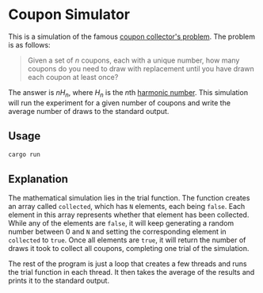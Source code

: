 # Coupon Simulator

This is a simulation of the famous [coupon collector's problem](https://en.wikipedia.org/wiki/Coupon_collector%27s_problem). The problem is as follows:

> Given a set of $n$ coupons, each with a unique number, how many coupons do you need to draw with replacement until you have drawn each coupon at least once?

The answer is $nH_n$, where $H_n$ is the $n$th [harmonic number](https://en.wikipedia.org/wiki/Harmonic_number). This simulation will run the experiment for a given number of coupons and write the average number of draws to the standard output.

## Usage

```bash
cargo run
```

## Explanation

The mathematical simulation lies in the trial function. The function creates an array called `collected`, which has `N` elements, each being `false`. Each element in this array represents whether that element has been collected. While any of the elements are `false`, it will keep generating a random number between 0 and `N` and setting the corresponding element in `collected` to `true`. Once all elements are `true`, it will return the number of draws it took to collect all coupons, completing one trial of the simulation.

The rest of the program is just a loop that creates a few threads and runs the trial function in each thread. It then takes the average of the results and prints it to the standard output.
